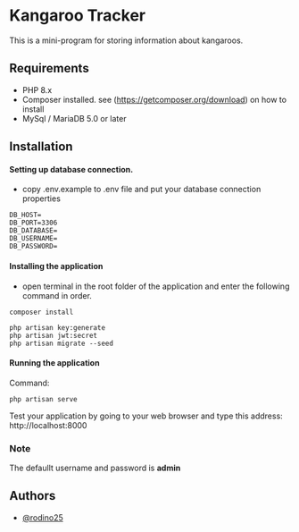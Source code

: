 
# Kangaroo Tracker

This is a mini-program for storing information about  kangaroos.


## Requirements

- PHP 8.x
- Composer installed. see (https://getcomposer.org/download) on how to install
- MySql / MariaDB 5.0 or later


## Installation

#### Setting up database connection. ####
- copy .env.example to .env file and put your database connection properties

```
DB_HOST=
DB_PORT=3306
DB_DATABASE=
DB_USERNAME=
DB_PASSWORD=
```

#### Installing the application ####
- open terminal in the root folder of the application and enter the following command in order.
```
composer install
```

```
php artisan key:generate
php artisan jwt:secret
php artisan migrate --seed
```

#### Running the application 
Command:
``` 
php artisan serve
``` 

Test your application by going to your web browser and type this address:
http://localhost:8000


### Note ###
The defaullt username and password is **admin**
## Authors

- [@rodino25](https://www.github.com/rodino25)

